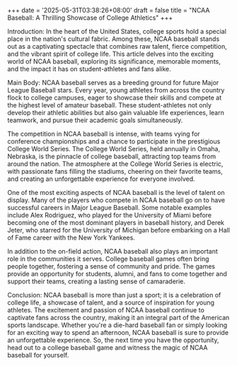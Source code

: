 +++
date = '2025-05-31T03:38:26+08:00'
draft = false
title = "NCAA Baseball: A Thrilling Showcase of College Athletics"
+++

Introduction:
In the heart of the United States, college sports hold a special place in the nation's cultural fabric. Among these, NCAA baseball stands out as a captivating spectacle that combines raw talent, fierce competition, and the vibrant spirit of college life. This article delves into the exciting world of NCAA baseball, exploring its significance, memorable moments, and the impact it has on student-athletes and fans alike.

Main Body:
NCAA baseball serves as a breeding ground for future Major League Baseball stars. Every year, young athletes from across the country flock to college campuses, eager to showcase their skills and compete at the highest level of amateur baseball. These student-athletes not only develop their athletic abilities but also gain valuable life experiences, learn teamwork, and pursue their academic goals simultaneously.

The competition in NCAA baseball is intense, with teams vying for conference championships and a chance to participate in the prestigious College World Series. The College World Series, held annually in Omaha, Nebraska, is the pinnacle of college baseball, attracting top teams from around the nation. The atmosphere at the College World Series is electric, with passionate fans filling the stadiums, cheering on their favorite teams, and creating an unforgettable experience for everyone involved.

One of the most exciting aspects of NCAA baseball is the level of talent on display. Many of the players who compete in NCAA baseball go on to have successful careers in Major League Baseball. Some notable examples include Alex Rodriguez, who played for the University of Miami before becoming one of the most dominant players in baseball history, and Derek Jeter, who starred for the University of Michigan before embarking on a Hall of Fame career with the New York Yankees.

In addition to the on-field action, NCAA baseball also plays an important role in the communities it serves. College baseball games often bring people together, fostering a sense of community and pride. The games provide an opportunity for students, alumni, and fans to come together and support their teams, creating a lasting sense of camaraderie.

Conclusion:
NCAA baseball is more than just a sport; it is a celebration of college life, a showcase of talent, and a source of inspiration for young athletes. The excitement and passion of NCAA baseball continue to captivate fans across the country, making it an integral part of the American sports landscape. Whether you're a die-hard baseball fan or simply looking for an exciting way to spend an afternoon, NCAA baseball is sure to provide an unforgettable experience. So, the next time you have the opportunity, head out to a college baseball game and witness the magic of NCAA baseball for yourself.